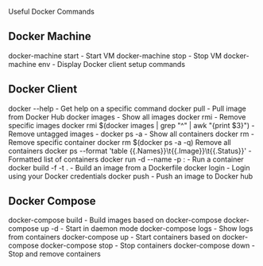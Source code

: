  Useful Docker Commands

## Docker Machine ##

docker-machine start - Start VM
docker-machine stop - Stop VM
docker-machine env - Display Docker client setup commands

## Docker Client ##

docker <command> --help - Get help on a specific command
docker pull <Name of Image> - Pull image from Docker Hub
docker images - Show all images
docker rmi <ImageID> - Remove specific images
docker rmi $(docker images | grep "^<none>" | awk "{print $3}") - Remove untagged images -
docker ps -a - Show all containers
docker rm <ContainerID> -Remove specific container
docker rm $(docker ps -a -q) Remove all containers
docker ps --format 'table {{.Names}}\t{{.Image}}\t{{.Status}}' - Formatted list of containers
docker run -d --name <Container Name> -p <External Port>:<Container Port> <Your Image> - Run a container
docker build -f <Your Dockerfile> -t <Tag Name> . - Build an image from a Dockerfile
docker login - Login using your Docker credentials
docker push <Your Image Name> - Push an image to Docker hub

## Docker Compose ##

docker-compose build - Build images based on docker-compose
docker-compose up -d - Start in daemon mode
docker-compose logs - Show logs from containers
docker-compose up - Start containers based on docker-compose
docker-compose stop - Stop containers
docker-compose down - Stop and remove containers
